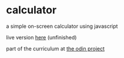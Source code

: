 # calculator

a simple on-screen calculator using javascript

live version [here](https://anton-a-a.github.io/calculator) (unfinished)

part of the curriculum at [the odin project](https://www.theodinproject.com)
